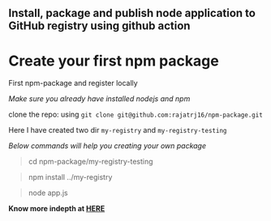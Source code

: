 ## Install, package and publish node application to GitHub registry using github action

# Create your first npm package

First npm-package and register locally

_Make sure you already have installed nodejs and npm_

clone the repo: using `git clone git@github.com:rajatrj16/npm-package.git`

Here I have created two dir `my-registry` and `my-registry-testing` 

_Below commands will help you creating your own package_

> cd npm-package/my-registry-testing

> npm install ../my-registry

> node app.js

**Know more indepth at [HERE](https://dev.to/therealdanvega/creating-your-first-npm-package-2ehf)**
